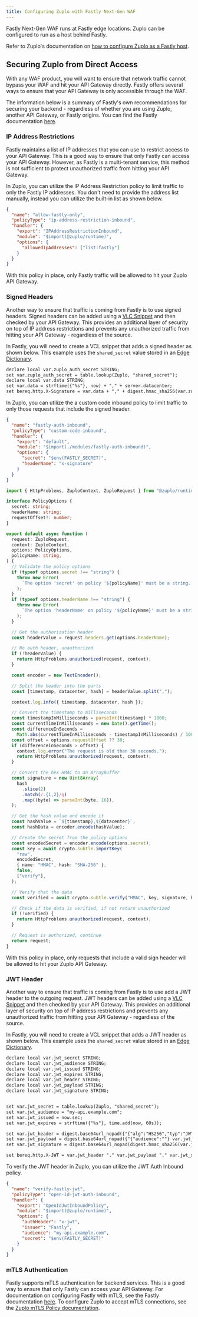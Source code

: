 ```yaml
---
title: Configuring Zuplo with Fastly Next-Gen WAF
---
```


Fastly Next-Gen WAF runs at Fastly edge locations. Zuplo can be configured to
run as a host behind Fastly.

Refer to Zuplo's documentation on
[how to configure Zuplo as a Fastly host](./fastly-zuplo-host-setup.md).

## Securing Zuplo from Direct Access

With any WAF product, you will want to ensure that network traffic cannot bypass
your WAF and hit your API Gateway directly. Fastly offers several ways to ensure
that your API Gateway is only accessible through the WAF.

The information below is a summary of Fastly's own recommendations for securing
your backend - regardless of whether you are using Zuplo, another API Gateway,
or Fastly origins. You can find the Fastly documentation
[here](https://www.fastly.com/documentation/guides/integrations/backends/).

### IP Address Restrictions

Fastly maintains a list of IP addresses that you can use to restrict access to
your API Gateway. This is a good way to ensure that only Fastly can access your
API Gateway. However, as Fastly is a multi-tenant service, this method is not
sufficient to protect unauthorized traffic from hitting your API Gateway.

In Zuplo, you can utilize the IP Address Restriction policy to limit traffic to
only the Fastly IP addresses. You don't need to provide the address list
manually, instead you can utilize the built-in list as shown below.

```json
{
  "name": "allow-fastly-only",
  "policyType": "ip-address-restriction-inbound",
  "handler": {
    "export": "IPAddressRestrictionInbound",
    "module": "$import(@zuplo/runtime)",
    "options": {
      "allowedIpAddresses": ["list:fastly"]
    }
  }
}
```

With this policy in place, only Fastly traffic will be allowed to hit your Zuplo
API Gateway.

### Signed Headers

Another way to ensure that traffic is coming from Fastly is to use signed
headers. Signed headers can be added using a
[VLC Snippet](https://docs.fastly.com/en/guides/about-vcl-snippets) and then
checked by your API Gateway. This provides an additional layer of security on
top of IP address restrictions and prevents any unauthorized traffic from
hitting your API Gateway - regardless of the source.

In Fastly, you will need to create a VCL snippet that adds a signed header as
shown below. This example uses the `shared_secret` value stored in an
[Edge Dictionary](https://www.fastly.com/documentation/guides/concepts/edge-state/dynamic-config/#edge-dictionaries).

```txt
declare local var.zuplo_auth_secret STRING;
set var.zuplo_auth_secret = table.lookup(Zuplo, "shared_secret");
declare local var.data STRING;
set var.data = strftime({"%s"}, now) + "," + server.datacenter;
set bereq.http.X-Signature = var.data + "," + digest.hmac_sha256(var.zuplo_auth_secret, var.data);
```

In Zuplo, you can utilize the a custom code inbound policy to limit traffic to
only those requests that include the signed header.

```json title="/config/policies.json"
{
  "name": "fastly-auth-inbound",
  "policyType": "custom-code-inbound",
  "handler": {
    "export": "default",
    "module": "$import(./modules/fastly-auth-inbound)",
    "options": {
      "secret": "$env(FASTLY_SECRET)",
      "headerName": "x-signature"
    }
  }
}
```

```ts title="/modules/fastly-auth-inbound.ts"
import { HttpProblems, ZuploContext, ZuploRequest } from "@zuplo/runtime";

interface PolicyOptions {
  secret: string;
  headerName: string;
  requestOffset?: number;
}

export default async function (
  request: ZuploRequest,
  context: ZuploContext,
  options: PolicyOptions,
  policyName: string,
) {
  // Validate the policy options
  if (typeof options.secret !== "string") {
    throw new Error(
      `The option 'secret' on policy '${policyName}' must be a string. Received ${typeof options.secret}.`,
    );
  }
  if (typeof options.headerName !== "string") {
    throw new Error(
      `The option 'headerName' on policy '${policyName}' must be a string. Received ${typeof options.headerName}.`,
    );
  }

  // Get the authorization header
  const headerValue = request.headers.get(options.headerName);

  // No auth header, unauthorized
  if (!headerValue) {
    return HttpProblems.unauthorized(request, context);
  }

  const encoder = new TextEncoder();

  // Split the header into the parts
  const [timestamp, datacenter, hash] = headerValue.split(",");

  context.log.info({ timestamp, datacenter, hash });

  // Convert the timestamp to milliseconds
  const timestampInMilliseconds = parseInt(timestamp) * 1000;
  const currentTimeInMilliseconds = new Date().getTime();
  const differenceInSeconds =
    Math.abs(currentTimeInMilliseconds - timestampInMilliseconds) / 1000;
  const offset = options.requestOffset ?? 30;
  if (differenceInSeconds > offset) {
    context.log.error("The request is old than 30 seconds.");
    return HttpProblems.unauthorized(request, context);
  }

  // Convert the hex HMAC to an ArrayBuffer
  const signature = new Uint8Array(
    hash
      .slice(2)
      .match(/.{1,2}/g)
      .map((byte) => parseInt(byte, 16)),
  );

  // Get the hash value and encode it
  const hashValue = `${timestamp},${datacenter}`;
  const hashData = encoder.encode(hashValue);

  // Create the secret from the policy options
  const encodedSecret = encoder.encode(options.secret);
  const key = await crypto.subtle.importKey(
    "raw",
    encodedSecret,
    { name: "HMAC", hash: "SHA-256" },
    false,
    ["verify"],
  );

  // Verify that the data
  const verified = await crypto.subtle.verify("HMAC", key, signature, hashData);

  // Check if the data is verified, if not return unauthorized
  if (!verified) {
    return HttpProblems.unauthorized(request, context);
  }

  // Request is authorized, continue
  return request;
}
```

With this policy in place, only requests that include a valid sign header will
be allowed to hit your Zuplo API Gateway.

### JWT Header

Another way to ensure that traffic is coming from Fastly is to use add a JWT
header to the outgoing request. JWT headers can be added using a
[VLC Snippet](https://docs.fastly.com/en/guides/about-vcl-snippets) and then
checked by your API Gateway. This provides an additional layer of security on
top of IP address restrictions and prevents any unauthorized traffic from
hitting your API Gateway - regardless of the source.

In Fastly, you will need to create a VCL snippet that adds a JWT header as shown
below. This example uses the `shared_secret` value stored in an
[Edge Dictionary](https://www.fastly.com/documentation/guides/concepts/edge-state/dynamic-config/#edge-dictionaries).

```txt
declare local var.jwt_secret STRING;
declare local var.jwt_audience STRING;
declare local var.jwt_issued STRING;
declare local var.jwt_expires STRING;
declare local var.jwt_header STRING;
declare local var.jwt_payload STRING;
declare local var.jwt_signature STRING;


set var.jwt_secret = table.lookup(Zuplo, "shared_secret");
set var.jwt_audience = "my-api.example.com";
set var.jwt_issued = now.sec;
set var.jwt_expires = strftime({"%s"}, time.add(now, 60s));

set var.jwt_header = digest.base64url_nopad({"{"alg":"HS256","typ":"JWT""}{"}"});
set var.jwt_payload = digest.base64url_nopad({"{"audience":""} var.jwt_audience {"","exp":"} var.jwt_expires {","iat":"} var.jwt_issued {","iss":"Fastly""}{"}"});
set var.jwt_signature = digest.base64url_nopad(digest.hmac_sha256(var.jwt_secret, var.jwt_header "." var.jwt_payload));

set bereq.http.X-JWT = var.jwt_header "." var.jwt_payload "." var.jwt_signature;
```

To verify the JWT header in Zuplo, you can utilize the JWT Auth Inbound policy.

```json
{
  "name": "verify-fastly-jwt",
  "policyType": "open-id-jwt-auth-inbound",
  "handler": {
    "export": "OpenIdJwtInboundPolicy",
    "module": "$import(@zuplo/runtime)",
    "options": {
      "authHeader": "x-jwt",
      "issuer": "Fastly",
      "audience": "my-api.example.com",
      "secret": "$env(FASTLY_SECRET)"
    }
  }
}
```

### mTLS Authentication

Fastly supports mTLS authentication for backend services. This is a good way to
ensure that only Fastly can access your API Gateway. For documentation on
configuring Fastly with mTLS, see the Fastly documentation
[here](https://docs.fastly.com/en/guides/working-with-hosts#advanced-tls-options).
To configure Zuplo to accept mTLS connections, see the
[Zuplo mTLS Policy documentation](/docs/policies/mtls-auth-inbound).
